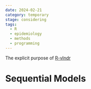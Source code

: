 ```yaml
---
date: 2024-02-21
category: temporary
stage: considering
tags:
  - R
  - epidemiology
  - methods
  - programming
---
```


The explicit purpose of [R-vlndr](../permanent/R-vlndr.md)


# Sequential Models
